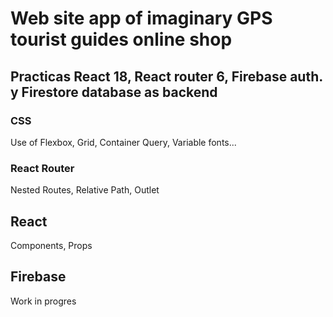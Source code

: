 # Web site app of imaginary GPS tourist guides online shop

## Practicas React 18, React router 6, Firebase auth. y Firestore database as backend

### CSS

Use of Flexbox, Grid, Container Query, Variable fonts...

### React Router

Nested Routes, Relative Path, Outlet

## React

Components, Props

## Firebase

Work in progres
